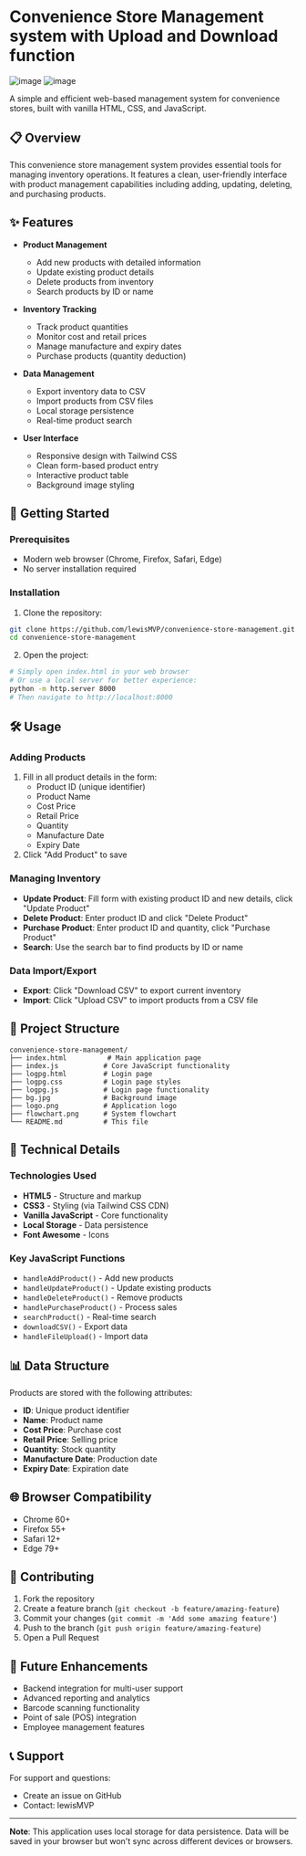 # Convenience Store Management system with Upload and Download function
![image](https://github.com/user-attachments/assets/e6785fad-c676-4cf3-8d45-438270f70247)
![image](https://github.com/user-attachments/assets/00786495-a291-4c05-9b89-3a59aadbd98f)

A simple and efficient web-based management system for convenience stores, built with vanilla HTML, CSS, and JavaScript.

## 📋 Overview

This convenience store management system provides essential tools for managing inventory operations. It features a clean, user-friendly interface with product management capabilities including adding, updating, deleting, and purchasing products.

## ✨ Features

- **Product Management**
  - Add new products with detailed information
  - Update existing product details
  - Delete products from inventory
  - Search products by ID or name

- **Inventory Tracking**
  - Track product quantities
  - Monitor cost and retail prices
  - Manage manufacture and expiry dates
  - Purchase products (quantity deduction)

- **Data Management**
  - Export inventory data to CSV
  - Import products from CSV files
  - Local storage persistence
  - Real-time product search

- **User Interface**
  - Responsive design with Tailwind CSS
  - Clean form-based product entry
  - Interactive product table
  - Background image styling

## 🚀 Getting Started

### Prerequisites

- Modern web browser (Chrome, Firefox, Safari, Edge)
- No server installation required

### Installation

1. Clone the repository:
```bash
git clone https://github.com/lewisMVP/convenience-store-management.git
cd convenience-store-management
```

2. Open the project:
```bash
# Simply open index.html in your web browser
# Or use a local server for better experience:
python -m http.server 8000
# Then navigate to http://localhost:8000
```

## 🛠️ Usage

### Adding Products
1. Fill in all product details in the form:
   - Product ID (unique identifier)
   - Product Name
   - Cost Price
   - Retail Price
   - Quantity
   - Manufacture Date
   - Expiry Date
2. Click "Add Product" to save

### Managing Inventory
- **Update Product**: Fill form with existing product ID and new details, click "Update Product"
- **Delete Product**: Enter product ID and click "Delete Product"
- **Purchase Product**: Enter product ID and quantity, click "Purchase Product"
- **Search**: Use the search bar to find products by ID or name

### Data Import/Export
- **Export**: Click "Download CSV" to export current inventory
- **Import**: Click "Upload CSV" to import products from a CSV file

## 📁 Project Structure

```
convenience-store-management/
├── index.html          # Main application page
├── index.js           # Core JavaScript functionality
├── logpg.html         # Login page
├── logpg.css          # Login page styles
├── logpg.js           # Login page functionality
├── bg.jpg             # Background image
├── logo.png           # Application logo
├── flowchart.png      # System flowchart
└── README.md          # This file
```

## 🔧 Technical Details

### Technologies Used
- **HTML5** - Structure and markup
- **CSS3** - Styling (via Tailwind CSS CDN)
- **Vanilla JavaScript** - Core functionality
- **Local Storage** - Data persistence
- **Font Awesome** - Icons

### Key JavaScript Functions
- `handleAddProduct()` - Add new products
- `handleUpdateProduct()` - Update existing products
- `handleDeleteProduct()` - Remove products
- `handlePurchaseProduct()` - Process sales
- `searchProduct()` - Real-time search
- `downloadCSV()` - Export data
- `handleFileUpload()` - Import data

## 📊 Data Structure

Products are stored with the following attributes:
- **ID**: Unique product identifier
- **Name**: Product name
- **Cost Price**: Purchase cost
- **Retail Price**: Selling price
- **Quantity**: Stock quantity
- **Manufacture Date**: Production date
- **Expiry Date**: Expiration date

## 🌐 Browser Compatibility

- Chrome 60+
- Firefox 55+
- Safari 12+
- Edge 79+

## 🤝 Contributing

1. Fork the repository
2. Create a feature branch (`git checkout -b feature/amazing-feature`)
3. Commit your changes (`git commit -m 'Add some amazing feature'`)
4. Push to the branch (`git push origin feature/amazing-feature`)
5. Open a Pull Request


## 🔄 Future Enhancements

- Backend integration for multi-user support
- Advanced reporting and analytics
- Barcode scanning functionality
- Point of sale (POS) integration
- Employee management features

## 📞 Support

For support and questions:
- Create an issue on GitHub
- Contact: lewisMVP

---

**Note**: This application uses local storage for data persistence. Data will be saved in your browser but won't sync across different devices or browsers.
